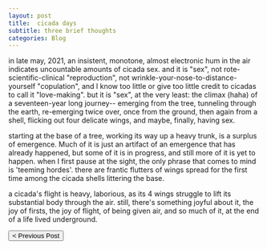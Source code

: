 ```yaml
---
layout: post
title:  cicada days
subtitle: three brief thoughts
categories: Blog
---
```

in late may, 2021, an insistent, monotone, almost electronic hum in the air indicates uncountable amounts of cicada sex. and it is "sex", not rote-scientific-clinical "reproduction", not wrinkle-your-nose-to-distance-yourself "copulation", and I know too little or give too little credit to cicadas to call it "love-making". but it is "sex", at the very least: the climax (haha) of a seventeen-year long journey-- emerging from the tree, tunneling through the earth, re-emerging twice over, once from the ground, then again from a shell, flicking out four delicate wings, and maybe, finally, having sex.

starting at the base of a tree, working its way up a heavy trunk, is a surplus of emergence. Much of it is just an artifact of an emergence that has already happened, but some of it is in progress, and still more of it is yet to happen. when I first pause at the sight, the only phrase that comes to mind is 'teeming hordes'. there are frantic flutters of wings spread for the first time among the cicada shells littering the base.

a cicada's flight is heavy, laborious, as its 4 wings struggle to lift its substantial body through the air. still, there's something joyful about it, the joy of firsts, the joy of flight, of being given air, and so much of it, at the end of a life lived underground.

<button class="prev" onclick="window.location.href = '/Blog/2020/04/27/red-string.html';"> < Previous Post</button>
